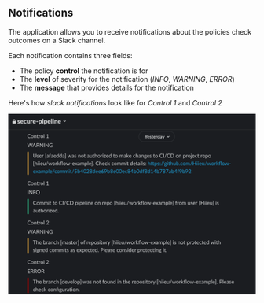 ## Notifications

The application allows you to receive notifications about the policies check outcomes on a Slack channel. 

Each notification contains three fields: 

- The policy **control** the notification is for
- The **level** of severity for the notification (*INFO*, *WARNING*, *ERROR*)
- The **message** that provides details for the notification

Here's how *slack notifications* look like for *Control 1* and *Control 2*  

![](img/notification-example.png)

